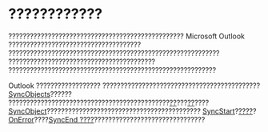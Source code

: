 
# ????????????

????????????????????????????????????????????????? Microsoft Outlook ????????????????????????????????????? ??????????????????????????????????????????????????????????? ????????????????????????????????????????? ??????????????????????????????????????????????????????????

Outlook ?????????????????? ????????????????????????????????????????????[SyncObjects](88e59f63-d834-b174-bbda-0af0cf2d0520.md)?????? ?????????????????????????????????????????????[??](3e826228-b8a4-42df-1757-3248acd26a2b.md)???[??](ce74230f-6da7-953e-5a70-157900f4e84d.md)????[SyncObject](099865b6-767f-8022-6839-875624f284f7.md)??????????????????????????????????????????? [SyncStart](225367bc-3bff-cea0-3e8c-71a30256f45d.md)?[????](605c0243-45c1-94d9-8356-b31bb1d0d3e1.md)? [OnError](1faa9708-959c-735b-b6ba-5a78e5fb2690.md)????[SyncEnd ????](6e36b438-bbd3-4810-f072-7b669c308bc6.md)???????????????????????????????
